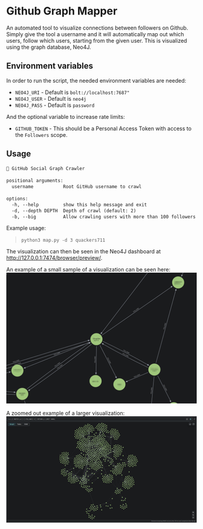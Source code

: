 # Github Graph Mapper
An automated tool to visualize connections between followers on Github. Simply give the tool a username and it will automatically map out which users, follow which users, starting from the given user. This is visualized using the graph database, Neo4J.

## Environment variables
In order to run the script, the needed environment variables are needed:
* ``NEO4J_URI`` - Default is ``bolt://localhost:7687"``
* ``NEO4J_USER`` - Default is `neo4j`
* ``NEO4J_PASS`` - Default is `password`

And the optional variable to increase rate limits:
* `GITHUB_TOKEN` - This should be a Personal Access Token with access to the `Followers` scope.

## Usage
```
🔗 GitHub Social Graph Crawler

positional arguments:
  username           Root GitHub username to crawl

options:
  -h, --help         show this help message and exit
  -d, --depth DEPTH  Depth of crawl (default: 2)
  -b, --big          Allow crawling users with more than 100 followers
```

Example usage:
> ``python3 map.py -d 3 quackers711``

The visualization can then be seen in the Neo4J dashboard at http://127.0.0.1:7474/browser/preview/.

An example of a small sample of a visualization can be seen here:
![Small visualization](images/visualization_small.png)


A zoomed out example of a larger visualization:
![Large visualization](images/visualization_large.png)
